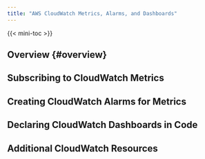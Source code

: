 ```yaml
---
title: "AWS CloudWatch Metrics, Alarms, and Dashboards"
---
```


{{< mini-toc >}}

## Overview {#overview}

## Subscribing to CloudWatch Metrics

## Creating CloudWatch Alarms for Metrics

## Declaring CloudWatch Dashboards in Code

## Additional CloudWatch Resources

